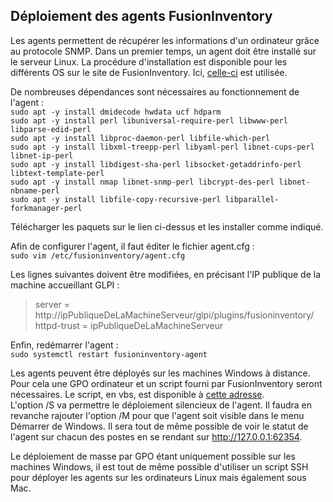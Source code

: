 ## Déploiement des agents FusionInventory

Les agents permettent de récupérer les informations d'un ordinateur grâce au protocole SNMP. Dans un premier temps, un agent doit être installé sur le serveur Linux. La procédure d'installation est disponible pour les différents OS sur le site de FusionInventory. Ici, [celle-ci](http://fusioninventory.org/documentation/agent/installation/linux/deb.html) est utilisée.

De nombreuses dépendances sont nécessaires au fonctionnement de l'agent :  
`sudo apt -y install dmidecode hwdata ucf hdparm`  
`sudo apt -y install perl libuniversal-require-perl libwww-perl libparse-edid-perl`  
`sudo apt -y install libproc-daemon-perl libfile-which-perl`  
`sudo apt -y install libxml-treepp-perl libyaml-perl libnet-cups-perl libnet-ip-perl`  
`sudo apt -y install libdigest-sha-perl libsocket-getaddrinfo-perl libtext-template-perl`  
`sudo apt -y install nmap libnet-snmp-perl libcrypt-des-perl libnet-nbname-perl`  
`sudo apt -y install libfile-copy-recursive-perl libparallel-forkmanager-perl`

Télécharger les paquets sur le lien ci-dessus et les installer comme indiqué.

Afin de configurer l'agent, il faut éditer le fichier agent.cfg :  
`sudo vim /etc/fusioninventory/agent.cfg`

Les lignes suivantes doivent être modifiées, en précisant l'IP publique de la machine accueillant GLPI :  
> server = http://ipPubliqueDeLaMachineServeur/glpi/plugins/fusioninventory/  
> httpd-trust = ipPubliqueDeLaMachineServeur

Enfin, redémarrer l'agent :  
`sudo systemctl restart fusioninventory-agent`

Les agents peuvent être déployés sur les machines Windows à distance. Pour cela une GPO ordinateur et un script fourni par FusionInventory seront nécessaires. Le script, en vbs, est disponible à [cette adresse](http://fusioninventory.org/documentation/agent/installation/windows/large_install.html).  
L'option /S va permettre le déploiement silencieux de l'agent. Il faudra en revanche rajouter l'option /M pour que l'agent soit visible dans le menu Démarrer de Windows. Il sera tout de même possible de voir le statut de l'agent sur chacun des postes en se rendant sur http://127.0.0.1:62354.

Le déploiement de masse par GPO étant uniquement possible sur les machines Windows, il est tout de même possible d'utiliser un script SSH pour déployer les agents sur les ordinateurs Linux mais également sous Mac.
